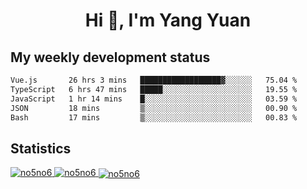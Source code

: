 <h1 align="center">Hi 👋, I'm Yang Yuan</h1>


## My weekly development status
<!--START_SECTION:waka-->

```txt
Vue.js       26 hrs 3 mins   ██████████████████▓░░░░░░   75.04 %
TypeScript   6 hrs 47 mins   █████░░░░░░░░░░░░░░░░░░░░   19.55 %
JavaScript   1 hr 14 mins    █░░░░░░░░░░░░░░░░░░░░░░░░   03.59 %
JSON         18 mins         ▒░░░░░░░░░░░░░░░░░░░░░░░░   00.90 %
Bash         17 mins         ▒░░░░░░░░░░░░░░░░░░░░░░░░   00.83 %
```

<!--END_SECTION:waka-->

## Statistics
<a href="https://github.com/anuraghazra/github-readme-stats">
  <img src="https://github-readme-stats.vercel.app/api/top-langs/?username=no5no6&theme=dracula" alt="no5no6">
</a>
<a href="https://github.com/anuraghazra/github-readme-stats">
  <img src="https://github-readme-stats.vercel.app/api?username=no5no6&show_icons=true&theme=dracula&line_height=40" alt="no5no6">
</a>
<a href="https://github.com/anuraghazra/github-readme-stats">
  <img align="center" src="https://github-readme-streak-stats.herokuapp.com/?user=no5no6&theme=dracula" alt="no5no6" />
</a>